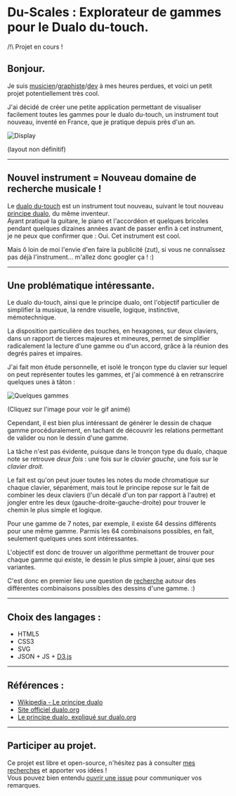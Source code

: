 # Du-Scales : Explorateur de gammes pour le Dualo du-touch.  

/!\ Projet en cours !

## Bonjour.

Je suis [musicien](https://soundcloud.com/dualo-joke)/[graphiste](http://joke-biloumaster.deviantart.com/gallery/)/[dev](https://github.com/RMEx) à mes heures perdues, et voici un petit projet potentiellement très cool.

J'ai décidé de créer une petite application permettant de visualiser facilement toutes les gammes pour le dualo du-touch, un instrument tout nouveau, inventé en France, que je pratique depuis près d'un an.

![Display](http://image.noelshack.com/fichiers/2015/46/1447023948-du-scales2.png)  

(layout non définitif)  

---

## Nouvel instrument = Nouveau domaine de recherche musicale !

Le [dualo du-touch](http://dualo.org/) est un instrument tout nouveau, suivant le tout nouveau [principe dualo](https://fr.wikipedia.org/wiki/Principe_dualo), du même inventeur.  
Ayant pratiqué la guitare, le piano et l'accordéon et quelques bricoles pendant quelques dizaines années avant de passer enfin à cet instrument, je ne peux que confirmer que : Oui. Cet instrument est cool.  

Mais ô loin de moi l'envie d'en faire la publicité (zut), si vous ne connaîssez pas déjà l'instrument... m'allez donc googler ça ! :)  

---

## Une problématique intéressante.

Le dualo du-touch, ainsi que le principe dualo, ont l'objectif particulier de simplifier la musique, la rendre visuelle, logique, instinctive, mémotechnique.  
  
La disposition particulière des touches, en hexagones, sur deux claviers, dans un rapport de tierces majeures et mineures, permet de simplifier radicalement la lecture d'une gamme ou d'un accord, grâce à la réunion des degrés paires et impaires.  
  
J'ai fait mon étude personnelle, et isolé le tronçon type du clavier sur lequel on peut représenter toutes les gammes, et j'ai commencé à en retranscrire quelques unes à tâton :  

![Quelques gammes](http://image.noelshack.com/fichiers/2015/46/1447025147-quelques-gammes2.gif)  

(Cliquez sur l'image pour voir le gif animé)  

Cependant, il est bien plus intéressant de générer le dessin de chaque gamme procéduralement, en tachant de découvrir les relations permettant de valider ou non le dessin d'une gamme.  
  
La tâche n'est pas évidente, puisque dans le tronçon type du dualo, chaque note se retrouve *deux fois* : une fois sur le *clavier gauche*, une fois sur le *clavier droit*.  

Le fait est qu'on peut jouer toutes les notes du mode chromatique sur chaque clavier, séparément, mais tout le principe repose sur le fait de combiner les deux claviers (l'un décalé d'un ton par rapport à l'autre) et jongler entre les deux (gauche-droite-gauche-droite) pour trouver le chemin le plus simple et logique.  

Pour une gamme de 7 notes, par exemple, il existe 64 dessins différents pour une même gamme. Parmis les 64 combinaisons possibles, en fait, seulement quelques unes sont intéressantes.  
  
L'objectif est donc de trouver un algorithme permettant de trouver pour chaque gamme qui existe, le dessin le plus simple à jouer, ainsi que ses variantes.

C'est donc en premier lieu une question de [recherche](https://github.com/Jauke/Du-Scales/tree/master/recherches) autour des différentes combinaisons possibles des dessins d'une gamme. :)

---

## Choix des langages :

* HTML5
* CSS3
* SVG
* JSON + JS + [D3.js](http://d3js.org/)

---

## Références :

* [Wikipedia - Le principe dualo](https://fr.wikipedia.org/wiki/Principe_dualo)
* [Site officiel dualo.org](http://dualo.org/)
* [Le principe dualo, expliqué sur dualo.org](http://dualo.org/le-principe-dualo/)

---

## Participer au projet.

Ce projet est libre et open-source, n'hésitez pas à consulter [mes recherches](https://github.com/Jauke/Du-Scales/tree/master/recherches) et apporter vos idées !  
Vous pouvez bien entendu [ouvrir une issue](https://github.com/Jauke/Du-Scales/issues) pour communiquer vos remarques.
